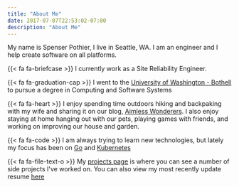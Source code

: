 ```yaml
---
title: "About Me"
date: 2017-07-07T22:53:02-07:00
description: "About Me"
---
```


My name is Spenser Pothier, I live in Seattle, WA. I am an engineer and I help create software on all platforms. 

{{< fa fa-briefcase >}} I currently work as a Site Reliability Engineer.

{{< fa fa-graduation-cap >}} I went to the [University of Washington - Bothell](http://uwb.edu/css) to pursue a degree in Computing and Software Systems

{{< fa fa-heart >}} I enjoy spending time outdoors hiking and backpaking with my wife and sharing it on our blog, [Aimless Wonderers](http://www.aimlesswonderers.com). I also enjoy staying at home hanging out with our pets, playing games with friends, and working on improving our house and garden.

{{< fa fa-code >}} I am always trying to learn new technologies, but lately my focus has been on [Go](https://golang.org) and [Kubernetes](https://kubernetes.io)

{{< fa fa-file-text-o >}} My [projects page](/projects/) is where you can see a number of side projects I've worked on. You can also view my most recently update resume [here](/spenser_resume_latest.pdf)
